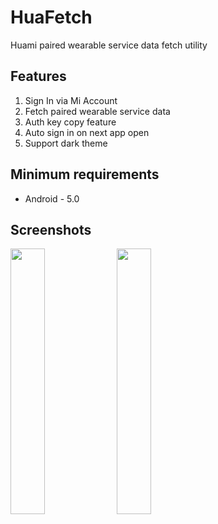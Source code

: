# HuaFetch

Huami paired wearable service data fetch utility

## Features
1. Sign In via Mi Account
2. Fetch paired wearable service data
3. Auth key copy feature
4. Auto sign in on next app open
5. Support dark theme

## Minimum requirements
* Android - 5.0

## Screenshots
<p>
<img src="https://github.com/user-attachments/assets/360d8288-4495-4d85-a21f-30d4a0deaf7b" max-width="100%" width="33%">
<img src="https://github.com/user-attachments/assets/7321a251-7bb4-48f5-9bbc-7315199f69aa" max-width="100%" width="33%">
</p>
